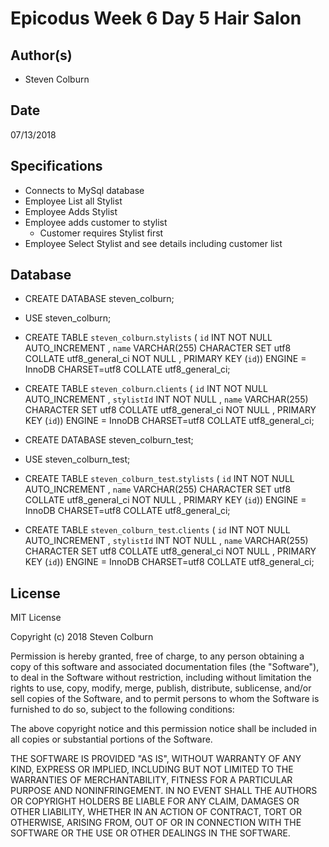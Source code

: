 # Epicodus Week 6 Day 5 Hair Salon

## Author(s)

  * Steven Colburn

## Date

07/13/2018

## Specifications

  * Connects to MySql database
  * Employee List all Stylist
  * Employee Adds Stylist
  * Employee adds customer to stylist
    * Customer requires Stylist first
  * Employee Select Stylist and see details including customer list

## Database

  * CREATE DATABASE steven_colburn;
  * USE steven_colburn;

  * CREATE TABLE `steven_colburn`.`stylists` ( `id` INT NOT NULL AUTO_INCREMENT , `name` VARCHAR(255) CHARACTER SET utf8 COLLATE utf8_general_ci NOT NULL , PRIMARY KEY (`id`)) ENGINE = InnoDB CHARSET=utf8 COLLATE utf8_general_ci;

  * CREATE TABLE `steven_colburn`.`clients` ( `id` INT NOT NULL AUTO_INCREMENT , `stylistId` INT NOT NULL , `name` VARCHAR(255) CHARACTER SET utf8 COLLATE utf8_general_ci NOT NULL , PRIMARY KEY (`id`)) ENGINE = InnoDB CHARSET=utf8 COLLATE utf8_general_ci;

  * CREATE DATABASE steven_colburn_test;
  * USE steven_colburn_test;

  * CREATE TABLE `steven_colburn_test`.`stylists` ( `id` INT NOT NULL AUTO_INCREMENT , `name` VARCHAR(255) CHARACTER SET utf8 COLLATE utf8_general_ci NOT NULL , PRIMARY KEY (`id`)) ENGINE = InnoDB CHARSET=utf8 COLLATE utf8_general_ci;

  * CREATE TABLE `steven_colburn_test`.`clients` ( `id` INT NOT NULL AUTO_INCREMENT , `stylistId` INT NOT NULL , `name` VARCHAR(255) CHARACTER SET utf8 COLLATE utf8_general_ci NOT NULL , PRIMARY KEY (`id`)) ENGINE = InnoDB CHARSET=utf8 COLLATE utf8_general_ci;

## License

MIT License

Copyright (c) 2018 Steven Colburn

Permission is hereby granted, free of charge, to any person obtaining a copy
of this software and associated documentation files (the "Software"), to deal
in the Software without restriction, including without limitation the rights
to use, copy, modify, merge, publish, distribute, sublicense, and/or sell
copies of the Software, and to permit persons to whom the Software is
furnished to do so, subject to the following conditions:

The above copyright notice and this permission notice shall be included in all
copies or substantial portions of the Software.

THE SOFTWARE IS PROVIDED "AS IS", WITHOUT WARRANTY OF ANY KIND, EXPRESS OR
IMPLIED, INCLUDING BUT NOT LIMITED TO THE WARRANTIES OF MERCHANTABILITY,
FITNESS FOR A PARTICULAR PURPOSE AND NONINFRINGEMENT. IN NO EVENT SHALL THE
AUTHORS OR COPYRIGHT HOLDERS BE LIABLE FOR ANY CLAIM, DAMAGES OR OTHER
LIABILITY, WHETHER IN AN ACTION OF CONTRACT, TORT OR OTHERWISE, ARISING FROM,
OUT OF OR IN CONNECTION WITH THE SOFTWARE OR THE USE OR OTHER DEALINGS IN THE
SOFTWARE.
